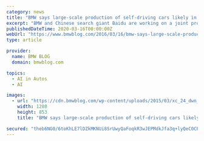 ```yaml
---
category: news
title: "BMW says large-scale production of self-driving cars likely in next decade"
excerpt: "BMW and Chinese search giant Baidu are working on a joint project to produce a self-driving car for the Chinese market. The car is said to be in development since 2013, but no launch date has been ..."
publishedDateTime: 2020-03-16T00:00:00Z
webUrl: "https://www.bmwblog.com/2016/03/16/bmw-says-large-scale-production-self-driving-cars-likely-next-decade/"
type: article

provider:
  name: BMW BLOG
  domain: bmwblog.com

topics:
  - AI in Autos
  - AI

images:
  - url: "https://cdn.bmwblog.com/wp-content/uploads/2015/03/xc_24_dwn_20_2014_hres.jpg"
    width: 1280
    height: 853
    title: "BMW says large-scale production of self-driving cars likely in next decade"

secured: "theb6NG0/6toKhLE7lDZkMKNUi8SrUwyQaFoqkR3wJEPMdkJfa3q+lyQeC0CR0I2JJ/YtugmWfTqUOfORlP2u834U7Bpk++ddrLA7R9vNXG9p+1eAejbZeU6Hvxo0M0JgeF4Fo+NuxIaBQbWW9nkPujyIy6CztwyyfUURqIhYV9C7Dg71RejXAtTcNdQQBOftnyaONGhNncnyYQJRQS0YfFjygx3rJIflnKVxJp0SiN22o/352oIgbHR1WFIYYJ8jN2tr01SXqz0CmfWPxbAAm1jQV7hPweZavEjbMf0yIAyxYiu6kShcimIi92T6GZ9;L2+b6cc9KYVTTYb8UrVA8g=="
---
```


